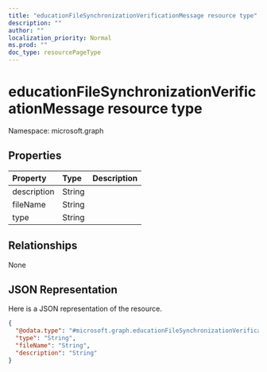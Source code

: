 ```yaml
---
title: "educationFileSynchronizationVerificationMessage resource type"
description: ""
author: ""
localization_priority: Normal
ms.prod: ""
doc_type: resourcePageType
---
```


# educationFileSynchronizationVerificationMessage resource type


Namespace: microsoft.graph



## Properties
|Property|Type|Description|
|:---|:---|:---|
|description|String||
|fileName|String||
|type|String||

## Relationships
None

## JSON Representation
Here is a JSON representation of the resource.
<!-- {
  "blockType": "resource",
  "@odata.type": "microsoft.graph.educationFileSynchronizationVerificationMessage"
}
-->
``` json
{
  "@odata.type": "#microsoft.graph.educationFileSynchronizationVerificationMessage",
  "type": "String",
  "fileName": "String",
  "description": "String"
}
```

